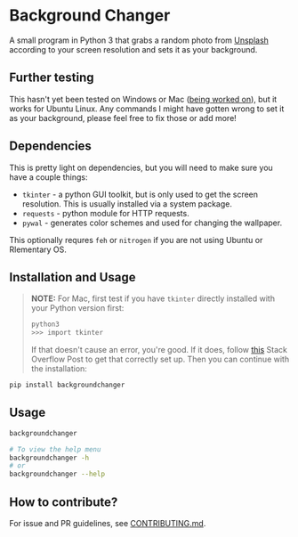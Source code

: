 # Background Changer
A small program in Python 3 that grabs a random photo from [Unsplash](https://unsplash.com) according to your screen resolution and sets it as your background.

## Further testing

This hasn't yet been tested on Windows or Mac ([being worked on](https://github.com/rugglcon/python-backgroundchanger/issues/1)), but it works for Ubuntu Linux. Any commands I might have gotten wrong to set it as your background, please feel free to fix those or add more!

## Dependencies
This is pretty light on dependencies, but you will need to make sure you have a couple things:

* `tkinter` - a python GUI toolkit, but is only used to get the screen resolution. This is usually installed via a system package.
* `requests` - python module for HTTP requests.
* `pywal` - generates color schemes and used for changing the wallpaper.

This optionally requres `feh` or `nitrogen` if you are not using Ubuntu or Rlementary OS.

## Installation and Usage
> **NOTE:** For Mac, first test if you have `tkinter` directly installed with your Python version first:
> ```sh
> python3
> >>> import tkinter
> ```
> If that doesn't cause an error, you're good. If it does, follow [this](https://stackoverflow.com/a/60469203/9565946) Stack Overflow Post to get that correctly set up. Then you can continue with the installation:

```sh
pip install backgroundchanger
```

## Usage
```sh
backgroundchanger

# To view the help menu
backgroundchanger -h
# or
backgroundchanger --help
```


## How to contribute?

For issue and PR guidelines, see [CONTRIBUTING.md](CONTRIBUTING.md).
